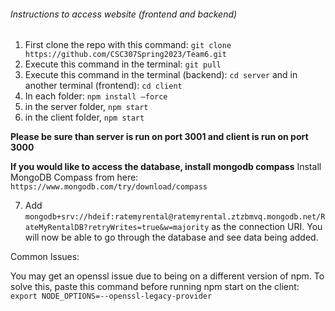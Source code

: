 ###### Instructions to access website (frontend and backend)
1. First clone the repo with this command: `git clone https://github.com/CSC307Spring2023/Team6.git`
2. Execute this command in the terminal: `git pull`
3. Execute this command in the terminal (backend): `cd server` and in another terminal (frontend): `cd client`
4. In each folder: `npm install —force`
5. in the server folder, `npm start`
6. in the client folder, `npm start`

**Please be sure than server is run on port 3001 and client is run on port 3000**


**If you would like to access the database, install mongodb compass**
Install MongoDB Compass from here: `https://www.mongodb.com/try/download/compass`

7. Add `mongodb+srv://hdeif:ratemyrental@ratemyrental.ztzbmvq.mongodb.net/RateMyRentalDB?retryWrites=true&w=majority` as the connection URI. You will now be able to go through the database and see data being added.

Common Issues:

You may get an openssl issue due to being on a different version of npm. To solve this, paste this command before running npm start on the client:
`export NODE_OPTIONS=--openssl-legacy-provider`
